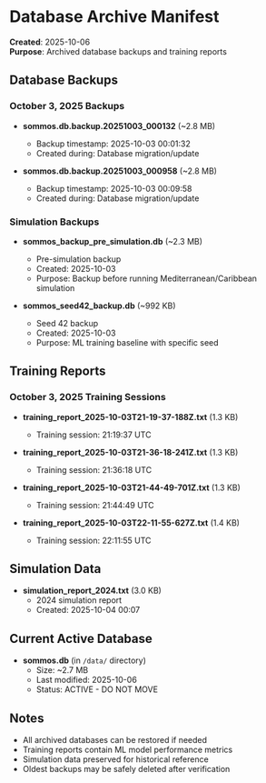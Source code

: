 # Database Archive Manifest

**Created**: 2025-10-06  
**Purpose**: Archived database backups and training reports

## Database Backups

### October 3, 2025 Backups
- **sommos.db.backup.20251003_000132** (~2.8 MB)
  - Backup timestamp: 2025-10-03 00:01:32
  - Created during: Database migration/update

- **sommos.db.backup.20251003_000958** (~2.8 MB)
  - Backup timestamp: 2025-10-03 00:09:58
  - Created during: Database migration/update

### Simulation Backups
- **sommos_backup_pre_simulation.db** (~2.3 MB)
  - Pre-simulation backup
  - Created: 2025-10-03
  - Purpose: Backup before running Mediterranean/Caribbean simulation

- **sommos_seed42_backup.db** (~992 KB)
  - Seed 42 backup
  - Created: 2025-10-03
  - Purpose: ML training baseline with specific seed

## Training Reports

### October 3, 2025 Training Sessions
- **training_report_2025-10-03T21-19-37-188Z.txt** (1.3 KB)
  - Training session: 21:19:37 UTC
  
- **training_report_2025-10-03T21-36-18-241Z.txt** (1.3 KB)
  - Training session: 21:36:18 UTC
  
- **training_report_2025-10-03T21-44-49-701Z.txt** (1.3 KB)
  - Training session: 21:44:49 UTC
  
- **training_report_2025-10-03T22-11-55-627Z.txt** (1.4 KB)
  - Training session: 22:11:55 UTC

## Simulation Data
- **simulation_report_2024.txt** (3.0 KB)
  - 2024 simulation report
  - Created: 2025-10-04 00:07

## Current Active Database
- **sommos.db** (in `/data/` directory)
  - Size: ~2.7 MB
  - Last modified: 2025-10-06
  - Status: ACTIVE - DO NOT MOVE

## Notes
- All archived databases can be restored if needed
- Training reports contain ML model performance metrics
- Simulation data preserved for historical reference
- Oldest backups may be safely deleted after verification
